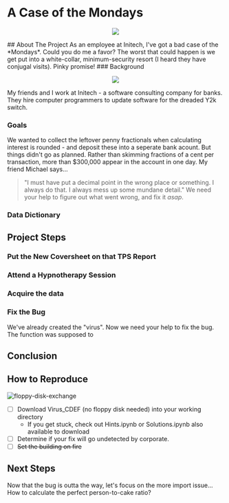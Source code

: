 # A Case of the Mondays
<p align="center">
  <img src="https://www.bedfordjones.com/wp-content/uploads/2017/10/Office-Space-images-3691415b-de44-4ecf-a5fb-1f7b416431b-1.jpg">
</p>  
## About The Project
As an employee at Initech, I've got a bad case of the *Mondays*. Could you do me a favor? The worst that could happen is we get put into a white-collar, minimum-security resort (I heard they have conjugal visits). Pinky promise!  
### Background
<p align="center">
  <img src="https://d1yjjnpx0p53s8.cloudfront.net/styles/logo-thumbnail/s3/052013/initech-edited-colors-font-vectorized.png?itok=IQhihDgr">
</p>  

My friends and I work at Initech - a software consulting company for banks. They hire computer programmers to update software for the dreaded Y2k switch.
### Goals
We wanted to collect the leftover penny fractionals when calculating interest is rounded - and deposit these into a seperate bank acount. 
But things didn't go as planned. Rather than skimming fractions of a cent per transaction, more than $300,000 appear in the account in one day. 
My friend Michael says... 
> "I must have put a decimal point in the wrong place or something.
> I always do that. I always mess up some mundane detail."
We need your help to figure out what went wrong, and fix it *asap*.
### Data Dictionary
## Project Steps
### Put the New Coversheet on that TPS Report
### Attend a Hypnotherapy Session
### Acquire the data
### Fix the Bug
We've already created the "virus". Now we need your help to fix the bug. The function was supposed to 
## Conclusion
## How to Reproduce
![floppy-disk-exchange](https://thumbs.gfycat.com/GroundedSophisticatedFieldmouse-size_restricted.gif) 
- [ ] Download Virus_CDEF (no floppy disk needed) into your working directory
    - If you get stuck, check out Hints.ipynb or Solutions.ipynb also available to download
- [ ] Determine if your fix will go undetected by corporate.
- [ ] ~~Set the building on fire~~
## Next Steps
Now that the bug is outta the way, let's focus on the more import issue... How to calculate the perfect person-to-cake ratio?